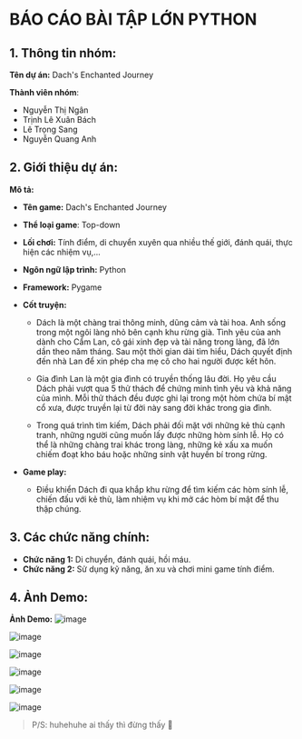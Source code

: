 # BÁO CÁO BÀI TẬP LỚN PYTHON 
## 1. Thông tin nhóm: 
**Tên dự án:** Dach's Enchanted Journey

**Thành viên nhóm**:
  - Nguyễn Thị Ngân
  - Trịnh Lê Xuân Bách
  - Lê Trọng Sang
  - Nguyễn Quang Anh

## 2. Giới thiệu dự án:
**Mô tả:** 
  - **Tên game:** Dach's Enchanted Journey
  - **Thể loại game**: Top-down
  - **Lối chơi:** Tính điểm, di chuyển xuyên qua nhiều thế giới, đánh quái, thực hiện 
    các nhiệm vụ,...
  - **Ngôn ngữ lập trình:** Python
  - **Framework:** Pygame
  - **Cốt truyện:**
    - Dách là một chàng trai thông minh, dũng cảm và tài hoa. Anh sống trong một 
    ngôi làng nhỏ bên cạnh khu rừng già. Tình yêu của anh dành cho Cẩm Lan, 
    cô gái xinh đẹp và tài năng trong làng, đã lớn dần theo năm tháng. Sau một 
    thời gian dài tìm hiểu, Dách quyết định đến nhà Lan để xin phép cha mẹ cô 
    cho hai người được kết hôn.

    - Gia đình Lan là một gia đình có truyền thống lâu đời. Họ yêu cầu Dách phải 
    vượt qua 5 thử thách để chứng minh tình yêu và khả năng của mình. Mỗi thử 
    thách đều được ghi lại trong một hòm chứa bí mật cổ xưa, được truyền lại từ 
    đời này sang đời khác trong gia đình.

    - Trong quá trình tìm kiếm, Dách phải đối mặt với những kẻ thù cạnh tranh, 
    những người cũng muốn lấy được những hòm sính lễ. Họ có thể là những 
    chàng trai khác trong làng, những kẻ xấu xa muốn chiếm đoạt kho báu hoặc 
    những sinh vật huyền bí trong rừng.

  - **Game play:**
      - Điều khiển Dách đi qua khắp khu rừng để tìm kiếm các hòm sính lễ, chiến 
      đấu với kẻ thù, làm nhiệm vụ khi mở các hòm bí mật để thu thập chúng.

## 3. Các chức năng chính:
  - **Chức năng 1:** Di chuyển, đánh quái, hồi máu.
  - **Chức năng 2:** Sử dụng kỹ năng, ăn xu và chơi mini game tính điểm.

## 4. Ảnh Demo:
**Ảnh Demo:**
![image](https://github.com/user-attachments/assets/b65f4347-d7c9-4d59-9ffa-829f844d42f3)

![image](https://github.com/user-attachments/assets/7742927b-6d1d-41ec-95ce-4b01669e2594)

![image](https://github.com/user-attachments/assets/18286287-ec94-4d8d-906e-2c37ac4e7244)

![image](https://github.com/user-attachments/assets/4d565e60-91b1-46da-a164-412aae3a359a)

![image](https://github.com/user-attachments/assets/99ead667-ec43-43db-9d19-a65304b1ba23)

![image](https://github.com/user-attachments/assets/b327f5b1-3b73-4408-ab93-4d23ab758d16)

> P/S: huhehuhe ai thấy thì đừng thấy 🦫


